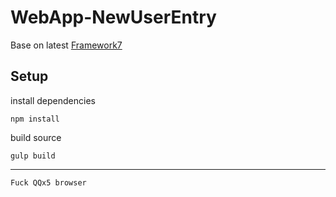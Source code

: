 # WebApp-NewUserEntry
Base on latest [Framework7](https://github.com/nolimits4web/Framework7)

## Setup

install dependencies
```
npm install
```

build source
```
gulp build
```

-----

`Fuck QQx5 browser` 
